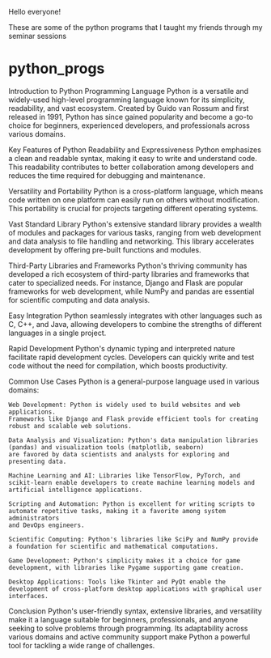 Hello everyone!

These are some of the python programs that I taught my friends through my seminar sessions

# python_progs

Introduction to Python Programming Language
    Python is a versatile and widely-used high-level programming language known for its simplicity, readability, and vast ecosystem. 
    Created by Guido van Rossum and first released in 1991, Python has since gained popularity and become a go-to choice for beginners, 
experienced developers, and professionals across various domains.

Key Features of Python
    Readability and Expressiveness
    Python emphasizes a clean and readable syntax, making it easy to write and understand code. 
    This readability contributes to better collaboration among developers and reduces the time required for debugging and maintenance.

Versatility and Portability
    Python is a cross-platform language, which means code written on one platform can easily run on others without modification. 
    This portability is crucial for projects targeting different operating systems.

Vast Standard Library
    Python's extensive standard library provides a wealth of modules and packages for various tasks, ranging from web development and data analysis to 
file handling and networking. This library accelerates development by offering pre-built functions and modules.

Third-Party Libraries and Frameworks
    Python's thriving community has developed a rich ecosystem of third-party libraries and frameworks that cater to specialized needs. 
For instance, Django and Flask are popular frameworks for web development, while NumPy and pandas are essential for scientific computing and data analysis.

Easy Integration
    Python seamlessly integrates with other languages such as C, C++, and Java, allowing developers to combine the strengths of different languages 
in a single project.

Rapid Development
    Python's dynamic typing and interpreted nature facilitate rapid development cycles. Developers can quickly write and test code without the need for 
compilation, which boosts productivity.

Common Use Cases
    Python is a general-purpose language used in various domains:

    Web Development: Python is widely used to build websites and web applications. 
    Frameworks like Django and Flask provide efficient tools for creating robust and scalable web solutions.

    Data Analysis and Visualization: Python's data manipulation libraries (pandas) and visualization tools (matplotlib, seaborn) 
    are favored by data scientists and analysts for exploring and presenting data.

    Machine Learning and AI: Libraries like TensorFlow, PyTorch, and scikit-learn enable developers to create machine learning models and 
    artificial intelligence applications.

    Scripting and Automation: Python is excellent for writing scripts to automate repetitive tasks, making it a favorite among system administrators 
    and DevOps engineers.

    Scientific Computing: Python's libraries like SciPy and NumPy provide a foundation for scientific and mathematical computations.

    Game Development: Python's simplicity makes it a choice for game development, with libraries like Pygame supporting game creation.

    Desktop Applications: Tools like Tkinter and PyQt enable the development of cross-platform desktop applications with graphical user interfaces.

Conclusion
    Python's user-friendly syntax, extensive libraries, and versatility make it a language suitable for beginners, professionals, 
and anyone seeking to solve problems through programming. Its adaptability across various domains and active community support make Python 
a powerful tool for tackling a wide range of challenges.





